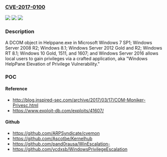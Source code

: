 ### [CVE-2017-0100](https://cve.mitre.org/cgi-bin/cvename.cgi?name=CVE-2017-0100)
![](https://img.shields.io/static/v1?label=Product&message=Windows%20HelpPane&color=blue)
![](https://img.shields.io/static/v1?label=Version&message=n%2Fa&color=blue)
![](https://img.shields.io/static/v1?label=Vulnerability&message=Elevation%20of%20Privilege&color=brighgreen)

### Description

A DCOM object in Helppane.exe in Microsoft Windows 7 SP1; Windows Server 2008 R2; Windows 8.1; Windows Server 2012 Gold and R2; Windows RT 8.1; Windows 10 Gold, 1511, and 1607; and Windows Server 2016 allows local users to gain privileges via a crafted application, aka "Windows HelpPane Elevation of Privilege Vulnerability."

### POC

#### Reference
- http://blog.inspired-sec.com/archive/2017/03/17/COM-Moniker-Privesc.html
- https://www.exploit-db.com/exploits/41607/

#### Github
- https://github.com/ARPSyndicate/cvemon
- https://github.com/Ascotbe/Kernelhub
- https://github.com/pand0rausa/WinEscalation-
- https://github.com/ycdxsb/WindowsPrivilegeEscalation

